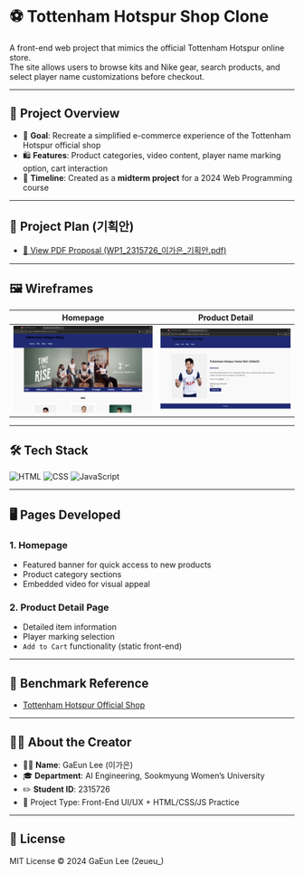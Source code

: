 # ⚽ Tottenham Hotspur Shop Clone

A front-end web project that mimics the official Tottenham Hotspur online store.  
The site allows users to browse kits and Nike gear, search products, and select player name customizations before checkout.

---

## 📝 Project Overview

- 🧩 **Goal**: Recreate a simplified e-commerce experience of the Tottenham Hotspur official shop  
- 🛍️ **Features**: Product categories, video content, player name marking option, cart interaction  
- 📆 **Timeline**: Created as a **midterm project** for a 2024 Web Programming course

---

## 📄 Project Plan (기획안)

- [📎 View PDF Proposal (WP1_2315726_이가은_기획안.pdf)](WP1_2315726_이가은_기획안.pdf.pdf)

---

## 🖼️ Wireframes

| Homepage | Product Detail |
|----------|----------------|
| ![홈](./assets/homepage_wireframe.png) | ![상세](./assets/detailpage_wireframe.png) |

---

## 🛠️ Tech Stack

![HTML](https://img.shields.io/badge/HTML-E34F26?style=for-the-badge&logo=html5&logoColor=white)
![CSS](https://img.shields.io/badge/CSS-1572B6?style=for-the-badge&logo=css3&logoColor=white)
![JavaScript](https://img.shields.io/badge/JavaScript-F7DF1E?style=for-the-badge&logo=javascript&logoColor=black)

---

## 🖥️ Pages Developed

### 1. Homepage
- Featured banner for quick access to new products
- Product category sections
- Embedded video for visual appeal

### 2. Product Detail Page
- Detailed item information
- Player marking selection
- `Add to Cart` functionality (static front-end)

---

## 📌 Benchmark Reference

- [Tottenham Hotspur Official Shop](https://shop.tottenhamhotspur.com/)

---

## 🙋‍♀️ About the Creator

- 👩‍💻 **Name**: GaEun Lee (이가은)  
- 🎓 **Department**: AI Engineering, Sookmyung Women’s University  
- ✏️ **Student ID**: 2315726  
- 📁 Project Type: Front-End UI/UX + HTML/CSS/JS Practice

---

## 📄 License

MIT License © 2024 GaEun Lee (2eueu_)
